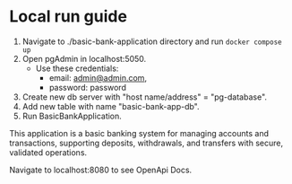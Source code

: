 # Local run guide
1. Navigate to ./basic-bank-application directory and run `docker compose up`
2. Open pgAdmin in localhost:5050. 
   - Use these credentials: 
     - email: admin@admin.com, 
     - password: password
3. Create new db server with "host name/address" = "pg-database".
4. Add new table with name "basic-bank-app-db". 
5. Run BasicBankApplication.

This application is a basic banking system for managing accounts and transactions,
supporting deposits, withdrawals, and transfers with secure, validated operations.

Navigate to localhost:8080 to see OpenApi Docs.